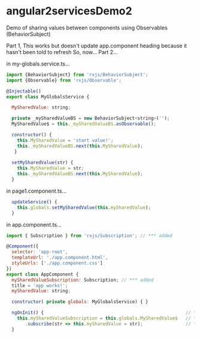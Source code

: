 # angular2servicesDemo2
Demo of sharing values between components using Observables (BehaviorSubject) 

Part 1, This works but doesn't update app.component heading because it hasn't been told to refresh
So, now...
Part 2...


in my-globals.service.ts...
```javascript
import {BehaviorSubject} from 'rxjs/BehaviorSubject';
import {Observable} from 'rxjs/Observable';

@Injectable()
export class MyGlobalsService {

  MySharedValue: string;

  private _mySharedValueBS = new BehaviorSubject<string>('');
  MySharedValue$ = this._mySharedValueBS.asObservable();

  constructor() {
    this.MySharedValue = 'start value!';
    this._mySharedValueBS.next(this.MySharedValue);
   }
   
  setMySharedValue(str) {
    this.MySharedValue = str;
    this._mySharedValueBS.next(this.MySharedValue);
  }
```

in page1.component.ts...
```javascript
  updateService() {
    this.globals.setMySharedValue(this.mySharedValue);
  }
```

in app.component.ts...
```javascript
import { Subscription } from 'rxjs/Subscription'; // *** added

@Component({
  selector: 'app-root',
  templateUrl: './app.component.html',
  styleUrls: ['./app.component.css']
})
export class AppComponent {
  mySharedValueSubscription: Subscription; // *** added
  title = 'app works!';
  mySharedValue: string;

  constructor( private globals: MyGlobalsService) { }

  ngOnInit() {                                                     // *** added
    this.mySharedValueSubscription = this.globals.MySharedValue$   // *** added
       .subscribe(str => this.mySharedValue = str);                // *** added
  }
  ```